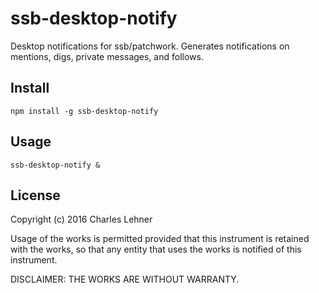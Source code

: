 # ssb-desktop-notify

Desktop notifications for ssb/patchwork. Generates notifications on mentions,
digs, private messages, and follows.

## Install

```
npm install -g ssb-desktop-notify
```

## Usage

```
ssb-desktop-notify &
```

## License

Copyright (c) 2016 Charles Lehner

Usage of the works is permitted provided that this instrument is
retained with the works, so that any entity that uses the works is
notified of this instrument.

DISCLAIMER: THE WORKS ARE WITHOUT WARRANTY.
